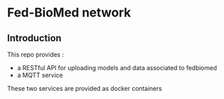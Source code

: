 # Fed-BioMed network

## Introduction

This repo provides :

* a RESTful API for uploading models and data associated to fedbiomed
* a MQTT service

These two services are provided as docker containers
